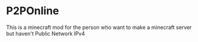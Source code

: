 # P2POnline
This is a minecraft mod for the person who want to make a minecraft server but haven't Public Network IPv4
